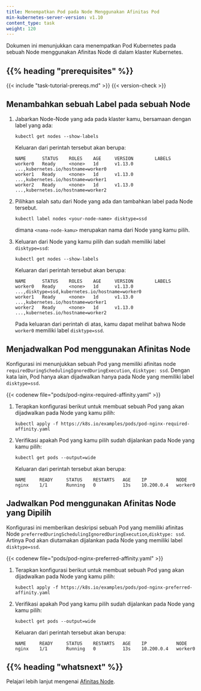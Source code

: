 ```yaml
---
title: Menempatkan Pod pada Node Menggunakan Afinitas Pod
min-kubernetes-server-version: v1.10
content_type: task
weight: 120
---
```


<!-- overview -->
Dokumen ini menunjukkan cara menempatkan Pod Kubernetes pada sebuah Node menggunakan
Afinitas Node di dalam klaster Kubernetes.


## {{% heading "prerequisites" %}}


{{< include "task-tutorial-prereqs.md" >}} {{< version-check >}}



<!-- steps -->

## Menambahkan sebuah Label pada sebuah Node

1. Jabarkan Node-Node yang ada pada klaster kamu, bersamaan dengan label yang ada:

    ```shell
    kubectl get nodes --show-labels
    ```
    Keluaran dari perintah tersebut akan berupa:

    ```shell
    NAME      STATUS    ROLES    AGE     VERSION        LABELS
    worker0   Ready     <none>   1d      v1.13.0        ...,kubernetes.io/hostname=worker0
    worker1   Ready     <none>   1d      v1.13.0        ...,kubernetes.io/hostname=worker1
    worker2   Ready     <none>   1d      v1.13.0        ...,kubernetes.io/hostname=worker2
    ```
1. Pilihkan salah satu dari Node yang ada dan tambahkan label pada Node tersebut.

    ```shell
    kubectl label nodes <your-node-name> disktype=ssd
    ```
    dimana `<nama-node-kamu>` merupakan nama dari Node yang kamu pilih.

1. Keluaran dari Node yang kamu pilih dan sudah memiliki label `disktype=ssd`:

    ```shell
    kubectl get nodes --show-labels
    ```

    Keluaran dari perintah tersebut akan berupa:

    ```
    NAME      STATUS    ROLES    AGE     VERSION        LABELS
    worker0   Ready     <none>   1d      v1.13.0        ...,disktype=ssd,kubernetes.io/hostname=worker0
    worker1   Ready     <none>   1d      v1.13.0        ...,kubernetes.io/hostname=worker1
    worker2   Ready     <none>   1d      v1.13.0        ...,kubernetes.io/hostname=worker2
    ```

    Pada keluaran dari perintah di atas, kamu dapat melihat bahwa Node `worker0`
    memiliki label `disktype=ssd`.

## Menjadwalkan Pod menggunakan Afinitas Node

Konfigurasi ini menunjukkan sebuah Pod yang memiliki afinitas node `requiredDuringSchedulingIgnoredDuringExecution`, `disktype: ssd`.
Dengan kata lain, Pod hanya akan dijadwalkan hanya pada Node yang memiliki label `disktype=ssd`.

{{< codenew file="pods/pod-nginx-required-affinity.yaml" >}}

1. Terapkan konfigurasi berikut untuk membuat sebuah Pod yang akan dijadwalkan pada Node yang kamu pilih:

    ```shell
    kubectl apply -f https://k8s.io/examples/pods/pod-nginx-required-affinity.yaml
    ```

1. Verifikasi apakah Pod yang kamu pilih sudah dijalankan pada Node yang kamu pilih:

    ```shell
    kubectl get pods --output=wide
    ```

    Keluaran dari perintah tersebut akan berupa:

    ```
    NAME     READY     STATUS    RESTARTS   AGE    IP           NODE
    nginx    1/1       Running   0          13s    10.200.0.4   worker0
    ```

## Jadwalkan Pod menggunakan Afinitas Node yang Dipilih

Konfigurasi ini memberikan deskripsi sebuah Pod yang memiliki afinitas Node `preferredDuringSchedulingIgnoredDuringExecution`,`disktype: ssd`.
Artinya Pod akan diutamakan dijalankan pada Node yang memiliki label `disktype=ssd`.

{{< codenew file="pods/pod-nginx-preferred-affinity.yaml" >}}

1. Terapkan konfigurasi berikut untuk membuat sebuah Pod yang akan dijadwalkan pada Node yang kamu pilih:

    ```shell
    kubectl apply -f https://k8s.io/examples/pods/pod-nginx-preferred-affinity.yaml
    ```

1. Verifikasi apakah Pod yang kamu pilih sudah dijalankan pada Node yang kamu pilih:

    ```shell
    kubectl get pods --output=wide
    ```

    Keluaran dari perintah tersebut akan berupa:

    ```
    NAME     READY     STATUS    RESTARTS   AGE    IP           NODE
    nginx    1/1       Running   0          13s    10.200.0.4   worker0
    ```



## {{% heading "whatsnext" %}}

Pelajari lebih lanjut mengenai
[Afinitas Node](/id/docs/concepts/scheduling-eviction/assign-pod-node/#node-affinity).

